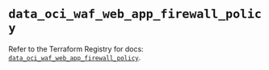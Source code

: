 # `data_oci_waf_web_app_firewall_policy`

Refer to the Terraform Registry for docs: [`data_oci_waf_web_app_firewall_policy`](https://registry.terraform.io/providers/oracle/oci/6.18.0/docs/data-sources/waf_web_app_firewall_policy).
